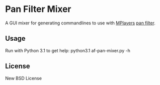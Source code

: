 Pan Filter Mixer
================

A GUI mixer for generating commandlines to use with [MPlayers](http://www.mplayerhq.hu) [pan filter](http://www.mplayerhq.hu/DOCS/HTML/en/advaudio-channels.html).

Usage
-----
Run with Python 3.1 to get help:
    python3.1 af-pan-mixer.py -h

License
-----
New BSD License